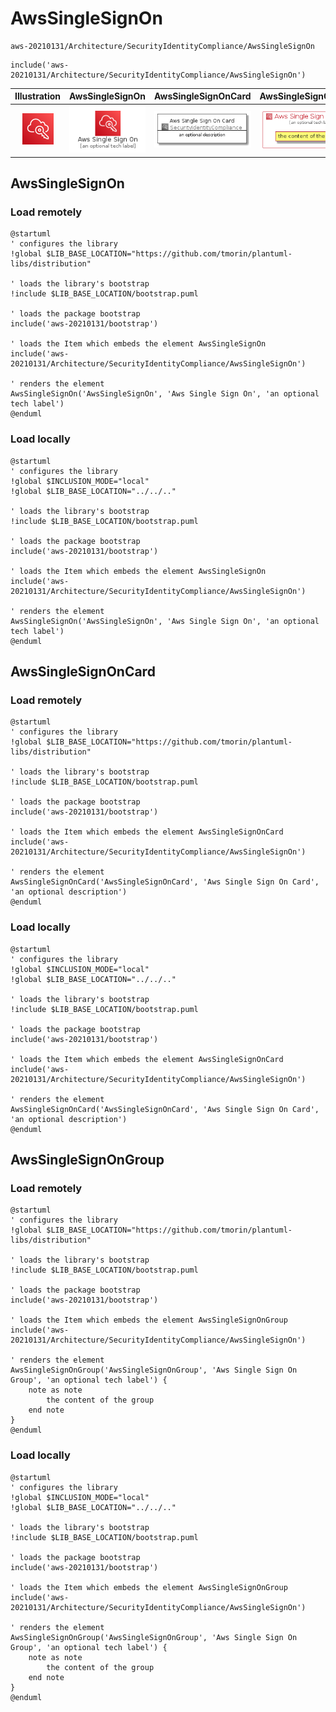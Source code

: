 # AwsSingleSignOn


```text
aws-20210131/Architecture/SecurityIdentityCompliance/AwsSingleSignOn
```

```text
include('aws-20210131/Architecture/SecurityIdentityCompliance/AwsSingleSignOn')
```



| Illustration | AwsSingleSignOn | AwsSingleSignOnCard | AwsSingleSignOnGroup |
| :---: | :---: | :---: | :---: |
| ![illustration for Illustration](../../../aws-20210131/Architecture/SecurityIdentityCompliance/AwsSingleSignOn.png) | ![illustration for AwsSingleSignOn](../../../aws-20210131/Architecture/SecurityIdentityCompliance/AwsSingleSignOn.Local.png) | ![illustration for AwsSingleSignOnCard](../../../aws-20210131/Architecture/SecurityIdentityCompliance/AwsSingleSignOnCard.Local.png) | ![illustration for AwsSingleSignOnGroup](../../../aws-20210131/Architecture/SecurityIdentityCompliance/AwsSingleSignOnGroup.Local.png) |




## AwsSingleSignOn

### Load remotely
```plantuml
@startuml
' configures the library
!global $LIB_BASE_LOCATION="https://github.com/tmorin/plantuml-libs/distribution"

' loads the library's bootstrap
!include $LIB_BASE_LOCATION/bootstrap.puml

' loads the package bootstrap
include('aws-20210131/bootstrap')

' loads the Item which embeds the element AwsSingleSignOn
include('aws-20210131/Architecture/SecurityIdentityCompliance/AwsSingleSignOn')

' renders the element
AwsSingleSignOn('AwsSingleSignOn', 'Aws Single Sign On', 'an optional tech label')
@enduml
```

### Load locally
```plantuml
@startuml
' configures the library
!global $INCLUSION_MODE="local"
!global $LIB_BASE_LOCATION="../../.."

' loads the library's bootstrap
!include $LIB_BASE_LOCATION/bootstrap.puml

' loads the package bootstrap
include('aws-20210131/bootstrap')

' loads the Item which embeds the element AwsSingleSignOn
include('aws-20210131/Architecture/SecurityIdentityCompliance/AwsSingleSignOn')

' renders the element
AwsSingleSignOn('AwsSingleSignOn', 'Aws Single Sign On', 'an optional tech label')
@enduml
```

## AwsSingleSignOnCard

### Load remotely
```plantuml
@startuml
' configures the library
!global $LIB_BASE_LOCATION="https://github.com/tmorin/plantuml-libs/distribution"

' loads the library's bootstrap
!include $LIB_BASE_LOCATION/bootstrap.puml

' loads the package bootstrap
include('aws-20210131/bootstrap')

' loads the Item which embeds the element AwsSingleSignOnCard
include('aws-20210131/Architecture/SecurityIdentityCompliance/AwsSingleSignOn')

' renders the element
AwsSingleSignOnCard('AwsSingleSignOnCard', 'Aws Single Sign On Card', 'an optional description')
@enduml
```

### Load locally
```plantuml
@startuml
' configures the library
!global $INCLUSION_MODE="local"
!global $LIB_BASE_LOCATION="../../.."

' loads the library's bootstrap
!include $LIB_BASE_LOCATION/bootstrap.puml

' loads the package bootstrap
include('aws-20210131/bootstrap')

' loads the Item which embeds the element AwsSingleSignOnCard
include('aws-20210131/Architecture/SecurityIdentityCompliance/AwsSingleSignOn')

' renders the element
AwsSingleSignOnCard('AwsSingleSignOnCard', 'Aws Single Sign On Card', 'an optional description')
@enduml
```

## AwsSingleSignOnGroup

### Load remotely
```plantuml
@startuml
' configures the library
!global $LIB_BASE_LOCATION="https://github.com/tmorin/plantuml-libs/distribution"

' loads the library's bootstrap
!include $LIB_BASE_LOCATION/bootstrap.puml

' loads the package bootstrap
include('aws-20210131/bootstrap')

' loads the Item which embeds the element AwsSingleSignOnGroup
include('aws-20210131/Architecture/SecurityIdentityCompliance/AwsSingleSignOn')

' renders the element
AwsSingleSignOnGroup('AwsSingleSignOnGroup', 'Aws Single Sign On Group', 'an optional tech label') {
    note as note
        the content of the group
    end note
}
@enduml
```

### Load locally
```plantuml
@startuml
' configures the library
!global $INCLUSION_MODE="local"
!global $LIB_BASE_LOCATION="../../.."

' loads the library's bootstrap
!include $LIB_BASE_LOCATION/bootstrap.puml

' loads the package bootstrap
include('aws-20210131/bootstrap')

' loads the Item which embeds the element AwsSingleSignOnGroup
include('aws-20210131/Architecture/SecurityIdentityCompliance/AwsSingleSignOn')

' renders the element
AwsSingleSignOnGroup('AwsSingleSignOnGroup', 'Aws Single Sign On Group', 'an optional tech label') {
    note as note
        the content of the group
    end note
}
@enduml
```

